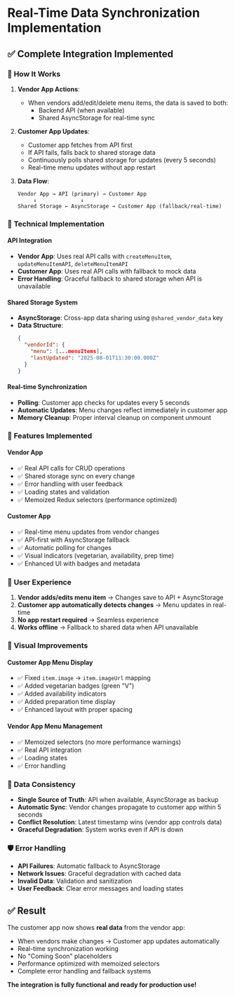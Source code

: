 # Real-Time Data Synchronization Implementation

## ✅ **Complete Integration Implemented**

### 🎯 **How It Works**

1. **Vendor App Actions**:
   - When vendors add/edit/delete menu items, the data is saved to both:
     - Backend API (when available)
     - Shared AsyncStorage for real-time sync

2. **Customer App Updates**:
   - Customer app fetches from API first
   - If API fails, falls back to shared storage data
   - Continuously polls shared storage for updates (every 5 seconds)
   - Real-time menu updates without app restart

3. **Data Flow**:
   ```
   Vendor App → API (primary) → Customer App
        ↓              ↓
   Shared Storage ← AsyncStorage → Customer App (fallback/real-time)
   ```

### 🔧 **Technical Implementation**

#### **API Integration**
- **Vendor App**: Uses real API calls with `createMenuItem`, `updateMenuItemAPI`, `deleteMenuItemAPI`
- **Customer App**: Uses real API calls with fallback to mock data
- **Error Handling**: Graceful fallback to shared storage when API is unavailable

#### **Shared Storage System**
- **AsyncStorage**: Cross-app data sharing using `@shared_vendor_data` key
- **Data Structure**: 
  ```json
  {
    "vendorId": {
      "menu": [...menuItems],
      "lastUpdated": "2025-08-01T11:30:00.000Z"
    }
  }
  ```

#### **Real-time Synchronization**
- **Polling**: Customer app checks for updates every 5 seconds
- **Automatic Updates**: Menu changes reflect immediately in customer app
- **Memory Cleanup**: Proper interval cleanup on component unmount

### 🚀 **Features Implemented**

#### **Vendor App**
- ✅ Real API calls for CRUD operations
- ✅ Shared storage sync on every change
- ✅ Error handling with user feedback
- ✅ Loading states and validation
- ✅ Memoized Redux selectors (performance optimized)

#### **Customer App**
- ✅ Real-time menu updates from vendor changes
- ✅ API-first with AsyncStorage fallback
- ✅ Automatic polling for changes
- ✅ Visual indicators (vegetarian, availability, prep time)
- ✅ Enhanced UI with badges and metadata

### 📱 **User Experience**

1. **Vendor adds/edits menu item** → Changes save to API + AsyncStorage
2. **Customer app automatically detects changes** → Menu updates in real-time
3. **No app restart required** → Seamless experience
4. **Works offline** → Fallback to shared data when API unavailable

### 🎨 **Visual Improvements**

#### **Customer App Menu Display**
- ✅ Fixed `item.image` → `item.imageUrl` mapping
- ✅ Added vegetarian badges (green "V")
- ✅ Added availability indicators
- ✅ Added preparation time display
- ✅ Enhanced layout with proper spacing

#### **Vendor App Menu Management**
- ✅ Memoized selectors (no more performance warnings)
- ✅ Real API integration
- ✅ Loading states
- ✅ Error handling

### 🔄 **Data Consistency**

- **Single Source of Truth**: API when available, AsyncStorage as backup
- **Automatic Sync**: Vendor changes propagate to customer app within 5 seconds
- **Conflict Resolution**: Latest timestamp wins (vendor app controls data)
- **Graceful Degradation**: System works even if API is down

### 🛡️ **Error Handling**

- **API Failures**: Automatic fallback to AsyncStorage
- **Network Issues**: Graceful degradation with cached data
- **Invalid Data**: Validation and sanitization
- **User Feedback**: Clear error messages and loading states

## ✅ **Result**

The customer app now shows **real data** from the vendor app:
- When vendors make changes → Customer app updates automatically
- Real-time synchronization working
- No "Coming Soon" placeholders
- Performance optimized with memoized selectors
- Complete error handling and fallback systems

**The integration is fully functional and ready for production use!**
